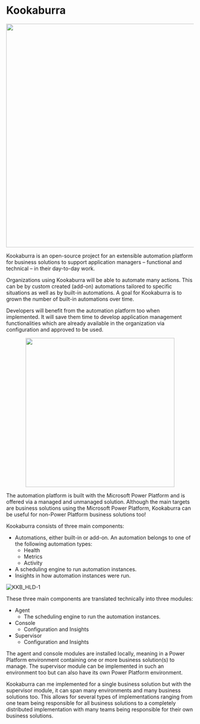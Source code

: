 # Kookaburra

<p align="center"> <img src="https://github.com/user-attachments/assets/43b1e8b5-539f-4dfb-8b5b-9a26c4f0ba71" width=600px></p>

Kookaburra is an open-source project for an extensible automation platform for business solutions to support application managers – functional and technical – in their day-to-day work.

Organizations using Kookaburra will be able to automate many actions. This can be by custom created (add-on) automations tailored to specific situations as well as by built-in automations. A goal for Kookaburra is to grown the number of built-in automations over time.

Developers will benefit from the automation platform too when implemented. It will save them time to develop application management functionalities which are already available in the organization via configuration and approved to be used.

<p align="center"> <img src="https://github.com/user-attachments/assets/ef103893-fe28-4a17-9ad7-6dea760523c1" width=400px></p>

The automation platform is built with the Microsoft Power Platform and is offered via a managed and unmanaged solution. Although the main targets are business solutions using the Microsoft Power Platform, Kookaburra can be useful for non-Power Platform business solutions too!

Kookaburra consists of three main components:
* Automations, either built-in or add-on. An automation belongs to one of the following automation types:
  * Health
  * Metrics
  * Activity
* A scheduling engine to run automation instances.
* Insights in how automation instances were run.

![KKB_HLD-1](https://github.com/user-attachments/assets/dee1ab0d-37a7-4fa9-9d73-0c6dc8ce0416)

These three main components are translated technically into three modules:

* Agent
  * The scheduling engine to run the automation instances.
* Console
  * Configuration and Insights
* Supervisor
  * Configuration and Insights

The agent and console modules are installed locally, meaning in a Power Platform environment containing one or more business solution(s) to manage. The supervisor module can be implemented in such an environment too but can also have its own Power Platform environment.

Kookaburra can me implemented for a single business solution but with the supervisor module, it can span many environments and many business solutions too. This allows for several types of implementations ranging from one team being responsible for all business solutions to a completely distributed implementation with many teams being responsible for their own business solutions.
